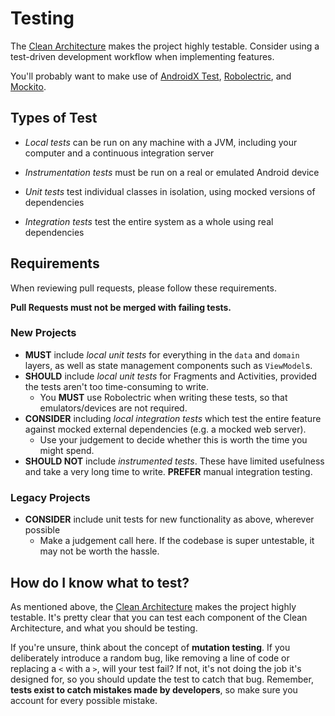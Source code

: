 # Testing

The [Clean Architecture](clean-architecture.md) makes the project highly testable. Consider using a test-driven development workflow when implementing features.

You'll probably want to make use of [AndroidX Test](https://developer.android.com/topic/libraries/testing-support-library), [Robolectric](http://robolectric.org/), and [Mockito](https://site.mockito.org/).

## Types of Test

- _Local tests_ can be run on any machine with a JVM, including your computer and a continuous integration server
- _Instrumentation tests_ must be run on a real or emulated Android device

- _Unit tests_ test individual classes in isolation, using mocked versions of dependencies
- _Integration tests_ test the entire system as a whole using real dependencies

## Requirements

When reviewing pull requests, please follow these requirements.

**Pull Requests must not be merged with failing tests.**

### New Projects

- **MUST** include _local unit tests_ for everything in the `data` and `domain` layers, as well as state management components such as `ViewModel`s.
- **SHOULD** include _local unit tests_ for Fragments and Activities, provided the tests aren't too time-consuming to write.
  - You **MUST** use Robolectric when writing these tests, so that emulators/devices are not required.
- **CONSIDER** including _local integration tests_ which test the entire feature against mocked external dependencies (e.g. a mocked web server).
  - Use your judgement to decide whether this is worth the time you might spend.
- **SHOULD NOT** include _instrumented tests_. These have limited usefulness and take a very long time to write. **PREFER** manual integration testing.

### Legacy Projects

- **CONSIDER** include unit tests for new functionality as above, wherever possible
  - Make a judgement call here. If the codebase is super untestable, it may not be worth the hassle.

## How do I know what to test?

As mentioned above, the [Clean Architecture](clean-architecture.md) makes the project highly testable. It's pretty clear that you can test each component of the Clean Architecture, and what you should be testing.

If you're unsure, think about the concept of **mutation testing**. If you deliberately introduce a random bug, like removing a line of code or replacing a `<` with a `>`, will your test fail? If not, it's not doing the job it's designed for, so you should update the test to catch that bug. Remember, **tests exist to catch mistakes made by developers**, so make sure you account for every possible mistake.
